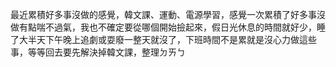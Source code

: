 最近累積好多事沒做的感覺，韓文課、運動、電源學習，感覺一次累積了好多事沒做有點喘不過氣，我也不確定要從哪個開始撿起來，假日光休息的時間就好少，睡了大半天下午晚上追劇或耍廢一整天就沒了，下班時間不是累就是沒心力做這些事，等等回去要先解決掉韓文課，整理ㄉㄞㄅ